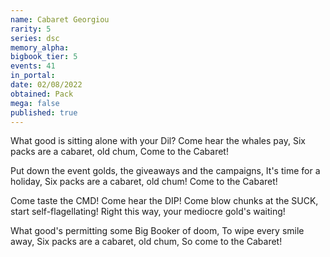 ```yaml
---
name: Cabaret Georgiou
rarity: 5
series: dsc
memory_alpha:
bigbook_tier: 5
events: 41
in_portal:
date: 02/08/2022
obtained: Pack
mega: false
published: true
---
```


What good is sitting alone with your Dil? 
Come hear the whales pay, 
Six packs are a cabaret, old chum, 
Come to the Cabaret! 

Put down the event golds, the giveaways and the campaigns, 
It's time for a holiday, 
Six packs are a cabaret, old chum! 
Come to the Cabaret! 

Come taste the CMD! 
Come hear the DIP! 
Come blow chunks at the SUCK, start self-flagellating! 
Right this way, your mediocre gold's waiting! 

What good's permitting some Big Booker of doom, 
To wipe every smile away, 
Six packs are a cabaret, old chum, 
So come to the Cabaret!
